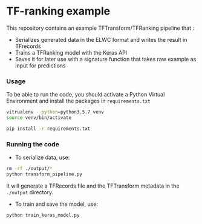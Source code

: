 # TF-ranking example

This repository contains an example TFTransform/TFRanking pipeline that : 

- Serializes generated data in the ELWC format and writes the result in TFrecords
- Trains a TFRanking model with the Keras API
- Saves it for later use with a signature function that takes raw example as input for predictions

### Usage
To be able to run the code, you should activate a Python Virtual Environment and install the packages in `requirements.txt`

```bash
vitrualenv --python=python3.5.7 venv
source venv/bin/activate

pip install -r requirements.txt
```

### Running the code
- To serialize data, use:
```bash
rm -rf ./output/*
python transform_pipeline.py
```
It will generate a TFRecords file and the TFTransform metadata in the `./output` directory.

- To train and save the model, use:
```bash
python train_keras_model.py
```